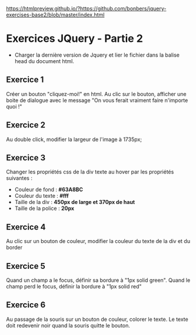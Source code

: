 https://htmlpreview.github.io/?https://github.com/bonbers/jquery-exercises-base2/blob/master/index.html

# Exercices JQuery - Partie 2

* Charger la dernière version de Jquery et lier le fichier dans la balise head du document html.
 
## Exercice 1
Créer un bouton "cliquez-moi!" en html. Au clic sur le bouton, 
afficher une boite de dialogue avec le message "On vous ferait vraiment faire n'importe quoi !"

## Exercice 2
Au double click, modifier la largeur de l'image à 1735px;

## Exercice 3
Changer les propriétés css de la div texte au hover par les propriétés suivantes :
* Couleur de fond : **#63A8BC**
* Couleur du texte : **#fff**
* Taille de la div : **450px de large et 370px de haut**
* Taille de la police : **20px**

## Exercice 4
Au clic sur un bouton de couleur, modifier la couleur du texte de la div  et du border

## Exercice 5
Quand un champ a le focus, définir sa bordure à "1px solid green". Quand le champ perd le focus, définir la bordure à "1px solid red"

## Exercice 6
Au passage de la souris sur un bouton de couleur, colorer le texte. Le texte doit redevenir noir quand la souris quitte le bouton.
